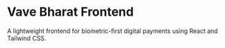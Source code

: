 # Vave Bharat Frontend

A lightweight frontend for biometric-first digital payments using React and Tailwind CSS.